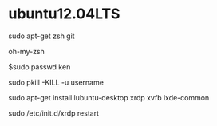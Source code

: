 ubuntu12.04LTS
==============


sudo apt-get zsh git

oh-my-zsh



$sudo passwd ken

sudo pkill -KILL -u username

sudo apt-get install lubuntu-desktop xrdp xvfb lxde-common


sudo /etc/init.d/xrdp restart
